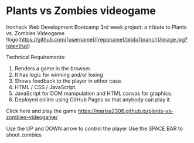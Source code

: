 # Plants vs Zombies videogame
Ironhack Web Development Bootcamp 3rd week project: a tribute to Plants vs. Zombies Videogame
!logo(https://github.com/[username]/[reponame]/blob/[branch]/image.jpg?raw=true)


Technical Requirements:

1. Renders a game in the browser.
2. It has logic for winning and/or losing
3. Shows feedback to the player in either case.
4. HTML / CSS / JavaScript.
5. JavaScript for DOM manipulation and HTML canvas for graphics.
6. Deployed online using GitHub Pages so that anybody can play it.

Click here and play the game https://marisa2306.github.io/plants-vs-zombies-videogame/

Use the UP and DOWN arrow to control the player
Use the SPACE BAR to shoot zombies
